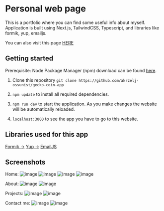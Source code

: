 # Personal web page

This is a portfolio where you can find some useful info about myself.
Application is built using Next.js, TailwindCSS, Typescript, and libraries like formik, yup, emailjs.

You can also visit this page <a target="_blank" href="https://personal-web-inky.vercel.app">HERE</a>

## Getting started

Prerequisite: Node Package Manager (npm) download can be found <a href="https://nodejs.org/en/download/">here</a>.

1. Clone this repository `git clone https://github.com/akrzelj-ossunist/gecko-coin-app`

2. `npm update` to install all required dependencies.

3. `npm run dev` to start the application. As you make changes the website will be automatically reloaded.

4. `localhost:3000` to see the app you have to go to this website.

## Libraries used for this app

<a href="https://formik.org/docs/overview">Formik -></a>
<a href="https://www.npmjs.com/package/yup">Yup -></a>
<a href="https://www.emailjs.com/docs/">EmailJS</a>

## Screenshots

Home:
![image](https://github.com/akrzelj-ossunist/personal-web/blob/main/public/readme-img/home-desk.png)
![image](https://github.com/akrzelj-ossunist/personal-web/blob/main/public/readme-img/home-phone.png)
![image](https://github.com/akrzelj-ossunist/personal-web/blob/main/public/readme-img/home-phone-2.png)
![image](https://github.com/akrzelj-ossunist/personal-web/blob/main/public/readme-img/resp-nav.png)

About:
![image](https://github.com/akrzelj-ossunist/personal-web/blob/main/public/readme-img/about-desk.png)
![image](https://github.com/akrzelj-ossunist/personal-web/blob/main/public/readme-img/about-phone.png)

Projects:
![image](https://github.com/akrzelj-ossunist/personal-web/blob/main/public/readme-img/projects-desk.png)
![image](https://github.com/akrzelj-ossunist/personal-web/blob/main/public/readme-img/projects-phone.png)

Contact me:
![image](https://github.com/akrzelj-ossunist/personal-web/blob/main/public/readme-img/contactme-desk.png)
![image](https://github.com/akrzelj-ossunist/personal-web/blob/main/public/readme-img/contactme-phone.png)
